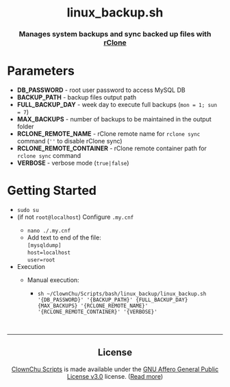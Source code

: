 <h1 align="center" id="linux_backup_sh">
    linux_backup.sh
</h1>
<h3 align="center">
    Manages system backups and sync backed up files with <a href="https://rclone.org/" target="_blank">rClone</a>
</h3>

<h1 id="parameters">
    Parameters
</h1>
<ul>
    <li><b>DB_PASSWORD</b> - root user password to access MySQL DB</li>
    <li><b>BACKUP_PATH</b> - backup files output path</li>
    <li><b>FULL_BACKUP_DAY</b> - week day to execute full backups (<code>mon = 1; sun = 7</code>)</li>
    <li><b>MAX_BACKUPS</b> - number of backups to be maintained in the output folder</li>
    <li><b>RCLONE_REMOTE_NAME</b> - rClone remote name for <code>rclone sync</code> command (<code>''</code> to disable rClone sync)</li>
    <li><b>RCLONE_REMOTE_CONTAINER</b> - rClone remote container path for <code>rclone sync</code> command</li>
    <li><b>VERBOSE</b> - verbose mode (<code>true|false</code>)
</ul>

<h1 id="getting_started">
    Getting Started
</h1>
<ul>
    <li><code>sudo su</code></li>
    <li>
        (if not <code>root@localhost</code>) Configure <code>.my.cnf</code>
    </li>
    <ul>
        <li><code>nano ./.my.cnf</code></li>
        <li>
            Add text to end of the file: 
            <br />
            <code>[mysqldump]</code><br />
            <code>host=localhost</code><br />
            <code>user=root</code>
        </li>
    </ul>
    <li>
        Execution
    </li>
    <ul>
        <li>
            Manual execution:
        </li>
        <ul>
            <li><code>sh ~/ClownChu/Scripts/bash/linux_backup/linux_backup.sh '{DB_PASSWORD}' '{BACKUP_PATH}' {FULL_BACKUP_DAY} {MAX_BACKUPS} '{RCLONE_REMOTE_NAME}' '{RCLONE_REMOTE_CONTAINER}' '{VERBOSE}'</code></li>
        </ul>
    </ul>
</ul>

<br />
<hr>

<h2 align="center" id="license">License</h2>
<div align="center">
    <a href="https://github.com/ClownChu/Scripts" target="_blank">ClownChu Scripts</a> is made available under the <a href="https://www.gnu.org/licenses/agpl-3.0.en.html" target="_blank">GNU Affero General Public License v3.0</a> license. (<a href="https://choosealicense.com/licenses/agpl-3.0/" target="_blank">Read more</a>)
</div>
